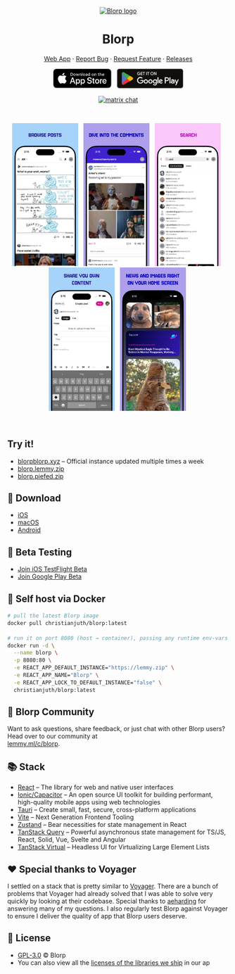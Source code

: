 <p align="center">
  <a href="https://blorpblorp.xyz/" target="_blank" rel="noopener noreferrer">
    <img width="185" height="120" src="https://github.com/user-attachments/assets/2aee1810-2d98-461a-989d-3282a2b93a2e" alt="Blorp logo">
  </a>
  <h1 align="center">Blorp</h1>
</p>

<p align="center">
<a href="https://blorpblorp.xyz/" target="_blank" rel="noopener noreferrer">Web App</a> · <a href="https://github.com/christianjuth/blorp/issues/new?assignees=&labels=bug&projects=&template=bug_report.md&title=">Report Bug</a> · <a href="https://github.com/christianjuth/blorp/issues/new?assignees=&labels=enhancement&projects=&template=feature_request.md&title=">Request Feature</a> · <a href="https://github.com/christianjuth/blorp/releases">Releases</a>
</p>

<p align="center">
&nbsp;<a href="https://apps.apple.com/us/app/blorp-for-lemmy/id6739925430"><img src="public/badges/ios.svg" height="45"></a>&nbsp;
&nbsp;<a href="https://play.google.com/store/apps/details?id=xyz.blorpblorp.app"><img src="public/badges/play.svg" height="45"></a>&nbsp;
</p>
<p align="center">
  <a href="https://matrix.to/#/#blorp:matrix.org"><img src="https://img.shields.io/badge/chat-matrix-blue?style=flat-square&logo=matrix" alt="matrix chat"></a>
</p>
<br/>

<p align="center">
 &nbsp;<img src="public/screenshots/iphone-1.png" width="150">&nbsp;
 &nbsp;<img src="public/screenshots/iphone-2.png" width="150">&nbsp;
 &nbsp;<img src="public/screenshots/iphone-3.png" width="150">&nbsp;
 &nbsp;<img src="public/screenshots/iphone-4.png" width="150">&nbsp;
 &nbsp;<img src="public/screenshots/iphone-5.png" width="150">&nbsp;
</p>
<br/>

## Try it!

* [blorpblorp.xyz](https://blorpblorp.xyz/) – Official instance updated multiple times a week
* [blorp.lemmy.zip](https://blorp.piefed.zip)
* [blorp.piefed.zip](https://blorp.piefed.zip)

## 🚀 Download

* [iOS](https://apps.apple.com/us/app/blorp-for-lemmy/id6739925430)
* [macOS](https://github.com/christianjuth/blorp/releases/latest)
* [Android](https://play.google.com/store/apps/details?id=xyz.blorpblorp.app)

## 🧪 Beta Testing

* [Join iOS TestFlight Beta](https://testflight.apple.com/join/T2pYyShr)
* [Join Google Play Beta](https://play.google.com/apps/testing/xyz.blorpblorp.app)

## 🐳 Self host via Docker

```bash
# pull the latest Blorp image
docker pull christianjuth/blorp:latest

# run it on port 8080 (host → container), passing any runtime env‑vars you need
docker run -d \
  --name blorp \
  -p 8080:80 \
  -e REACT_APP_DEFAULT_INSTANCE="https://lemmy.zip" \
  -e REACT_APP_NAME="Blorp" \
  -e REACT_APP_LOCK_TO_DEFAULT_INSTANCE="false" \
  christianjuth/blorp:latest
```

## 💬 Blorp Community

Want to ask questions, share feedback, or just chat with other Blorp users? Head over to our community at  
[lemmy.ml/c/blorp](https://lemmy.ml/c/blorp).

## 📚 Stack

* [React](https://react.dev/) – The library for web and native user interfaces
* [Ionic/Capacitor](https://ionicframework.com/docs/) – An open source UI toolkit for building performant, high-quality mobile apps using web technologies
* [Tauri](https://tauri.app/) – Create small, fast, secure, cross-platform applications
* [Vite](https://vite.dev/) – Next Generation Frontend Tooling
* [Zustand](https://github.com/pmndrs/zustand/) – Bear necessities for state management in React
* [TanStack Query](https://tanstack.com/query/docs) – Powerful asynchronous state management for TS/JS, React, Solid, Vue, Svelte and Angular
* [TanStack Virtual](https://tanstack.com/virtual/latest) – Headless UI for Virtualizing Large Element Lists

## ❤️ Special thanks to Voyager

I settled on a stack that is pretty similar to [Voyager](https://github.com/aeharding/voyager). There are a bunch of problems that Voyager had already solved that I was able to solve very quickly by looking at their codebase. Special thanks to [aeharding](https://github.com/aeharding) for answering many of my questions. I also regularly test Blorp against Voyager to ensure I deliver the quality of app that Blorp users deserve.

## 📄 License

* [GPL-3.0](https://github.com/christianjuth/blorp/blob/main/README.md) © Blorp
* You can also view all the [licenses of the libraries we ship](https://github.com/christianjuth/blorp/blob/main/THIRD-PARTY-NOTICES.md) in our ap

